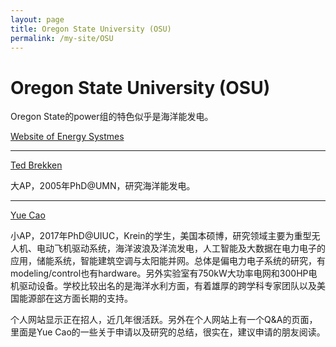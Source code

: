```yaml
---
layout: page
title: Oregon State University (OSU)
permalink: /my-site/OSU
---
```

# Oregon State University (OSU)

Oregon State的power组的特色似乎是海洋能发电。

[Website of Energy Systmes](https://eecs.oregonstate.edu/energy-systems)

---

[Ted Brekken](https://eecs.oregonstate.edu/people/brekken-ted)

大AP，2005年PhD@UMN，研究海洋能发电。

---

[Yue Cao](http://people.oregonstate.edu/~caoy2/index.html)

小AP，2017年PhD@UIUC，Krein的学生，美国本硕博，研究领域主要为重型无人机、电动飞机驱动系统，海洋波浪及洋流发电，人工智能及大数据在电力电子的应用，储能系统，智能建筑空调与太阳能并网。总体是偏电力电子系统的研究，有modeling/control也有hardware。另外实验室有750kW大功率电网和300HP电机驱动设备。学校比较出名的是海洋水利方面，有着雄厚的跨学科专家团队以及美国能源部在这方面长期的支持。

个人网站显示正在招人，近几年很活跃。另外在个人网站上有一个Q&A的页面，里面是Yue Cao的一些关于申请以及研究的总结，很实在，建议申请的朋友阅读。
